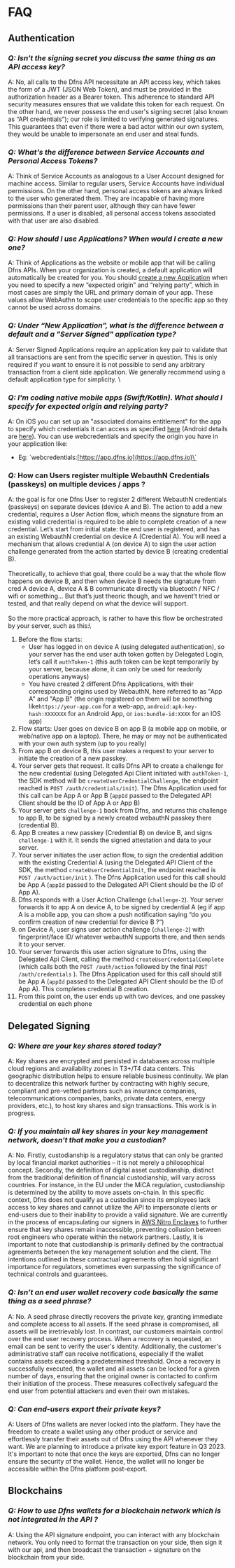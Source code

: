 # FAQ

## Authentication

### _**Q: Isn't the signing secret you discuss the same thing as an API access key?**_ &#x20;

A: No, all calls to the Dfns API necessitate an API access key, which takes the form of a JWT (JSON Web Token), and must be provided in the authorization header as a Bearer token. This adherence to standard API security measures ensures that we validate this token for each request. On the other hand, we never possess the end user's signing secret (also known as “API credentials”); our role is limited to verifying generated signatures. This guarantees that even if there were a bad actor within our own system, they would be unable to impersonate an end user and steal funds.



### _**Q: What's the difference between Service Accounts and Personal Access Tokens?**_&#x20;

A: Think of Service Accounts as analogous to a User Account designed for machine access. Similar to regular users, Service Accounts have individual permissions. On the other hand, personal access tokens are always linked to the user who generated them. They are incapable of having more permissions than their parent user, although they can have fewer permissions. If a user is disabled, all personal access tokens associated with that user are also disabled.



### _**Q: How should I use Applications? When would I create a new one?**_&#x20;

A: Think of Applications as the website or mobile app that will be calling Dfns APIs. When your organization is created, a default application will automatically be created for you. You should [create a new Application](../api-docs/authentication/application-management/createClientSideApplication.md) when you need to specify a new “expected origin” and “relying party”, which in most cases are simply the URL and primary domain of your app. These values allow WebAuthn to scope user credentials to the specific app so they cannot be used across domains.&#x20;



### _**Q: Under “New Application”, what is the difference between a default and a "Server Signed" application type?**_&#x20;

A: Server Signed Applications require an application key pair to validate that all transactions are sent from the specific server in question. This is only required if you want to ensure it is not possible to send any arbitrary transaction from a client side application.  We generally recommend using a default application type for simplicity. \


### _**Q: I'm coding native mobile apps (Swift/Kotlin). What should I specify for expected origin and relying party?**_&#x20;

A: On iOS you can set up an "associated domains entitlement" for the app to specify which credentials it can access as specified [here](https://developer.apple.com/documentation/bundleresources/entitlements/com\_apple\_developer\_associated-domains) (Android details are [here](https://developer.android.com/training/sign-in/passkeys)). You can use webcredentials and specify the origin you have in your application like:

* Eg: \`webcredentials:[https://app.dfns.io](https://app.dfns.io)\`

### _**Q:**_ How can Users register multiple WebauthN Credentials (passkeys) on multiple devices / apps ?

A: the goal is for one Dfns User to register 2 different WebauthN credentials (passkeys) on separate devices (device A and B). The action to add a new credential, requires a User Action flow, which means the signature from an existing valid credential is required to be able to complete creation of a new credential. Let’s start from initial state: the end user is registered, and has an existing WebauthN credential on device A (Credential A). You will need a mechanism that allows credential A (on device A) to sign the user action challenge generated from the action started by device B (creating credential B).\
\
Theoretically, to achieve that goal, there could be a way that the whole flow happens on device B, and then when device B needs the signature from cred A device A, device A & B communicate directly via bluetooth / NFC / wifi or something... But that’s just theoric though, and we havent’t tried or tested, and that really depend on what the device will support.\
\
So the more practical approach, is rather to have this flow be orchestrated by your server, such as this:\


1. Before the flow starts:
   * User has logged in on device A (using delegated authentication), so your server has the end user auth token gotten by Delegated Login, let’s call it `authToken-1` (this auth token can be kept temporarily by your server, because alone, it can only be used for readonly operations anyways)
   * You have created 2 different Dfns Applications, with their corresponding origins used by WebauthN, here referred to as "App A" and "App B" (the origin registered on them will be something like`https://your-app.com` for a web-app, `android:apk-key-hash:XXXXXXX` for an Android App, or `ios:bundle-id:XXXX` for an IOS app)
2. Flow starts: User goes on device B on app B (a mobile app on mobile, or web/native app on a laptop). There, he may or may not be authenticated with your own auth system (up to you really)
3. From app B on device B, this user makes a request to your server to initiate the creation of a new passkey.
4. Your server gets that request. It calls Dfns API to create a challenge for the new credential (using Delegated Api Client initiated with `authToken-1`, the SDK method will be `createUserCredentialChallenge`, the endpoint reached is `POST /auth/credentials/init`). The Dfns Application used for this call can be App A or App B (`appId` passed to the Delegated API Client should be the ID of App A or App B)
5. Your server gets `challenge-1` back from Dfns, and returns this challenge to app B, to be signed by a newly created webauthN passkey there (credential B).
6. App B creates a new passkey (Credential B) on device B, and signs `challenge-1` with it. It sends the signed attestation and data to your server.
7. Your server initiates the user action flow, to sign the credential addition with the existing Credential A (using the Delegated API Client of the SDK, the method `createUserCredentialInit`, the endpoint reached is `POST /auth/action/init` ). The Dfns Application used for this call should be App A (`appId` passed to the Delegated API Client should be the ID of App A).
8. Dfns responds with a User Action Challenge (`challenge-2`). Your server forwards it to app A on device A, to be signed by credential A (eg if app A is a mobile app, you can show a push notification saying “do you confirm creation of new credential for device B ?“)
9. on Device A, user signs user action challenge (`challenge-2`) with fingerprint/face ID/ whatever webauthN supports there, and then sends it to your server.
10. Your server forwards this user action signature to Dfns, using the Delegated Api Client, calling the method `createUserCredentialComplete` (which calls both the `POST /auth/action` followed by the final `POST /auth/credentials` ). The Dfns Application used for this call should still be App A (`appId` passed to the Delegated API Client should be the ID of App A). This completes credential B creation.
11. From this point on, the user ends up with two devices, and one passkey credential on each phone&#x20;



## Delegated Signing

### _**Q: Where are your key shares stored today?**_&#x20;

A: Key shares are encrypted and persisted in databases across multiple cloud regions and availability zones in T3+/T4 data centers. This geographic distribution helps to ensure reliable business continuity. We plan to decentralize this network further by contracting with highly secure, compliant and pre-vetted partners such as insurance companies, telecommunications companies, banks, private data centers, energy providers, etc.), to host key shares and sign transactions. This work is in progress.&#x20;



### _**Q: If you maintain all key shares in your key management network, doesn't that make you a custodian?**_&#x20;

A: No. Firstly, custodianship is a regulatory status that can only be granted by local financial market authorities – it is not merely a philosophical concept. Secondly, the definition of digital asset custodianship, distinct from the traditional definition of financial custodianship, will vary across countries. For instance, in the EU under the MiCA regulation, custodianship is determined by the ability to move assets on-chain. In this specific context, Dfns does not qualify as a custodian since its employees lack access to key shares and cannot utilize the API to impersonate clients or end-users due to their inability to provide a valid signature. We are currently in the process of encapsulating our signers in  [AWS Nitro Enclaves](https://aws.amazon.com/ec2/nitro/nitro-enclaves/)  to further ensure that key shares remain inaccessible, preventing collusion between root engineers who operate within the network partners. Lastly, it is important to note that custodianship is primarily defined by the contractual agreements between the key management solution and the client. The intentions outlined in these contractual agreements often hold significant importance for regulators, sometimes even surpassing the significance of technical controls and guarantees.



### _**Q: Isn’t an end user wallet recovery code basically the same thing as a seed phrase?**_

A: No. A seed phrase directly recovers the private key, granting immediate and complete access to all assets. If the seed phrase is compromised, all assets will be irretrievably lost. In contrast, our customers maintain control over the end user recovery process. When a recovery is requested, an email can be sent to verify the user's identity. Additionally, the customer's administrative staff can receive notifications, especially if the wallet contains assets exceeding a predetermined threshold. Once a recovery is successfully executed, the wallet and all assets can be locked for a given number of days, ensuring that the original owner is contacted to confirm their initiation of the process. These measures collectively safeguard the end user from potential attackers and even their own mistakes.



### _**Q: Can end-users export their private keys?**_

A: Users of Dfns wallets are never locked into the platform. They have the freedom to create a wallet using any other product or service and effortlessly transfer their assets out of Dfns using the API whenever they want. We are planning to introduce a private key export feature in Q3 2023. It's important to note that once the keys are exported, Dfns can no longer ensure the security of the wallet. Hence, the wallet will no longer be accessible within the Dfns platform post-export.



## Blockchains

### _Q: How to use Dfns wallets for a blockchain network which is not integrated in the API ?_

A: Using the API signature endpoint, you can interact with any blockchain network. You only need to format the transaction on your side, then sign it with our api, and then broadcast the transaction + signature on the blockchain from your side.
